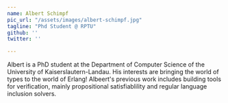 ```yaml
---
name: Albert Schimpf
pic_url: "/assets/images/albert-schimpf.jpg"
tagline: "Phd Student @ RPTU"
github: ''
twitter: ''

---
```

Albert is a PhD student at the Department of Computer Science of the University of Kaiserslautern-Landau. His interests are bringing the world of types to the world of Erlang! Albeert's previous work includes building tools for verification, mainly propositional satisfiablility and regular language inclusion solvers.